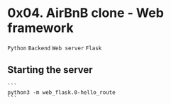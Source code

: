 # 0x04. AirBnB clone - Web framework
``Python`` ``Backend`` ``Web server`` ``Flask``

## Starting the server
    ```
    python3 -m web_flask.0-hello_route
    ```